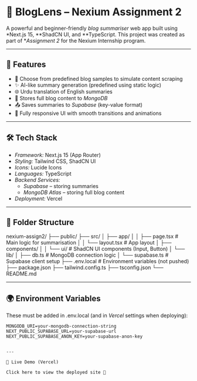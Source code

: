 # 📰 BlogLens – Nexium Assignment 2

A powerful and beginner-friendly *blog summariser* web app built using *Next.js 15, **ShadCN UI, and **TypeScript. This project was created as part of **Assignment 2* for the Nexium Internship program.

---

## 🚀 Features

- 🧠 Choose from predefined blog samples to simulate content scraping
- ✨ AI-like summary generation (predefined using static logic)
- 🌐 Urdu translation of English summaries
- 💾 Stores full blog content to *MongoDB*
- 📤 Saves summaries to *Supabase* (key-value format)
- 📱 Fully responsive UI with smooth transitions and animations

---

## 🛠️ Tech Stack

- *Framework:* Next.js 15 (App Router)
- *Styling:* Tailwind CSS, ShadCN UI
- *Icons:* Lucide Icons
- *Languages:* TypeScript
- *Backend Services:*
  - *Supabase* – storing summaries
  - *MongoDB Atlas* – storing full blog content
- *Deployment:* Vercel

---

## 📂 Folder Structure

nexium-assign2/ ├── public/ ├── src/ │   ├── app/ │   │   ├── page.tsx         # Main logic for summarisation │   │   └── layout.tsx       # App layout │   ├── components/ │   │   └── ui/              # ShadCN UI components (Input, Button) │   └── lib/ │       ├── db.ts            # MongoDB connection logic │       └── supabase.ts      # Supabase client setup ├── .env.local               # Environment variables (not pushed) ├── package.json ├── tailwind.config.ts ├── tsconfig.json └── README.md

---

## 🌍 Environment Variables

These must be added in .env.local (and in *Vercel* settings when deploying):

```env
MONGODB_URI=your-mongodb-connection-string
NEXT_PUBLIC_SUPABASE_URL=your-supabase-url
NEXT_PUBLIC_SUPABASE_ANON_KEY=your-supabase-anon-key


---

🔗 Live Demo (Vercel)

Click here to view the deployed site 🚀

